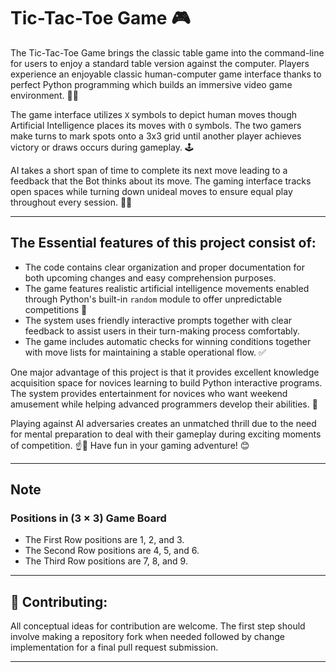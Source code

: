 # Tic-Tac-Toe Game 🎮

The Tic-Tac-Toe Game brings the classic table game into the command-line for users to enjoy a standard table version against the computer. Players experience an enjoyable classic human-computer game interface thanks to perfect Python programming which builds an immersive video game environment. 🤖✨

The game interface utilizes `X` symbols to depict human moves though Artificial Intelligence places its moves with `O` symbols. The two gamers make turns to mark spots onto a 3x3 grid until another player achieves victory or draws occurs during gameplay. 🕹

AI takes a short span of time to complete its next move leading to a feedback that the Bot thinks about its move. The gaming interface tracks open spaces while turning down unideal moves to ensure equal play throughout every session. 🧠💡

---

## The Essential features of this project consist of: 
- The code contains clear organization and proper documentation for both upcoming changes and easy comprehension purposes. 
- The game features realistic artificial intelligence movements enabled through Python's built-in `random` module to offer unpredictable competitions 🎲 
- The system uses friendly interactive prompts together with clear feedback to assist users in their turn-making process comfortably. 
- The game includes automatic checks for winning conditions together with move lists for maintaining a stable operational flow. ✅

One major advantage of this project is that it provides excellent knowledge acquisition space for novices learning to build Python interactive programs.  The system provides entertainment for novices who want weekend amusement while helping advanced programmers develop their abilities. 🎉  

Playing against AI adversaries creates an unmatched thrill due to the need for mental preparation to deal with their gameplay during exciting moments of competition. ☝️🎲 Have fun in your gaming adventure! 😊

---
## Note 
### Positions in   (3 × 3) Game Board
- The First Row positions are 1, 2, and 3.
- The Second Row positions are  4, 5, and 6.
- The Third Row positions are 7, 8, and 9.
---
## 🤝 Contributing:

All conceptual ideas for contribution are welcome.  The first step should involve making a repository fork when needed followed by change implementation for a final pull request submission.

---
